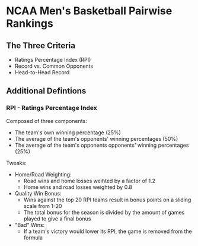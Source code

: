# NCAA Men's Basketball Pairwise Rankings

## The Three Criteria
* Ratings Percentage Index (RPI)
* Record vs. Common Opponents
* Head-to-Head Record

## Additional Defintions
### RPI - Ratings Percentage Index
Composed of three components:
* The team's own winning percentage (25%)
* The average of the team's opponents' winning percentages (50%)
* The average of the team's opponents opponents' winning percentages (25%)

Tweaks:
* Home/Road Weighting:
  * Road wins and home losses weihted by a factor of 1.2
  * Home wins and road losses weighted by 0.8
* Quality Win Bonus:
  * Wins against the top 20 RPI teams result in bonus points on a sliding scale from 1-20
  * The total bonus for the season is divided by the amount of games played to give a final bonus
* "Bad" Wins:
  * If a team's victory would lower its RPI, the game is removed from the formula